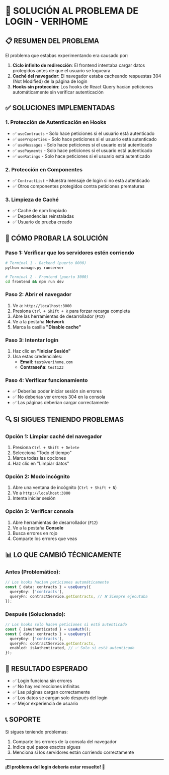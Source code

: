 # 🔧 SOLUCIÓN AL PROBLEMA DE LOGIN - VERIHOME

## 📋 **RESUMEN DEL PROBLEMA**

El problema que estabas experimentando era causado por:

1. **Ciclo infinito de redirección**: El frontend intentaba cargar datos protegidos antes de que el usuario se logueara
2. **Caché del navegador**: El navegador estaba cacheando respuestas 304 (Not Modified) de la página de login
3. **Hooks sin protección**: Los hooks de React Query hacían peticiones automáticamente sin verificar autenticación

## ✅ **SOLUCIONES IMPLEMENTADAS**

### **1. Protección de Autenticación en Hooks**
- ✅ `useContracts` - Solo hace peticiones si el usuario está autenticado
- ✅ `useProperties` - Solo hace peticiones si el usuario está autenticado  
- ✅ `useMessages` - Solo hace peticiones si el usuario está autenticado
- ✅ `usePayments` - Solo hace peticiones si el usuario está autenticado
- ✅ `useRatings` - Solo hace peticiones si el usuario está autenticado

### **2. Protección en Componentes**
- ✅ `ContractList` - Muestra mensaje de login si no está autenticado
- ✅ Otros componentes protegidos contra peticiones prematuras

### **3. Limpieza de Caché**
- ✅ Caché de npm limpiado
- ✅ Dependencias reinstaladas
- ✅ Usuario de prueba creado

## 🚀 **CÓMO PROBAR LA SOLUCIÓN**

### **Paso 1: Verificar que los servidores estén corriendo**
```bash
# Terminal 1 - Backend (puerto 8000)
python manage.py runserver

# Terminal 2 - Frontend (puerto 3000)  
cd frontend && npm run dev
```

### **Paso 2: Abrir el navegador**
1. Ve a: `http://localhost:3000`
2. Presiona `Ctrl + Shift + R` para forzar recarga completa
3. Abre las herramientas de desarrollador (`F12`)
4. Ve a la pestaña **Network**
5. Marca la casilla **"Disable cache"**

### **Paso 3: Intentar login**
1. Haz clic en **"Iniciar Sesión"**
2. Usa estas credenciales:
   - **Email**: `test@verihome.com`
   - **Contraseña**: `test123`

### **Paso 4: Verificar funcionamiento**
- ✅ Deberías poder iniciar sesión sin errores
- ✅ No deberías ver errores 304 en la consola
- ✅ Las páginas deberían cargar correctamente

## 🔍 **SI SIGUES TENIENDO PROBLEMAS**

### **Opción 1: Limpiar caché del navegador**
1. Presiona `Ctrl + Shift + Delete`
2. Selecciona "Todo el tiempo"
3. Marca todas las opciones
4. Haz clic en "Limpiar datos"

### **Opción 2: Modo incógnito**
1. Abre una ventana de incógnito (`Ctrl + Shift + N`)
2. Ve a `http://localhost:3000`
3. Intenta iniciar sesión

### **Opción 3: Verificar consola**
1. Abre herramientas de desarrollador (`F12`)
2. Ve a la pestaña **Console**
3. Busca errores en rojo
4. Comparte los errores que veas

## 📊 **LO QUE CAMBIÓ TÉCNICAMENTE**

### **Antes (Problemático):**
```typescript
// Los hooks hacían peticiones automáticamente
const { data: contracts } = useQuery({
  queryKey: ['contracts'],
  queryFn: contractService.getContracts, // ❌ Siempre ejecutaba
});
```

### **Después (Solucionado):**
```typescript
// Los hooks solo hacen peticiones si está autenticado
const { isAuthenticated } = useAuth();
const { data: contracts } = useQuery({
  queryKey: ['contracts'],
  queryFn: contractService.getContracts,
  enabled: isAuthenticated, // ✅ Solo si está autenticado
});
```

## 🎯 **RESULTADO ESPERADO**

- ✅ Login funciona sin errores
- ✅ No hay redirecciones infinitas
- ✅ Las páginas cargan correctamente
- ✅ Los datos se cargan solo después del login
- ✅ Mejor experiencia de usuario

## 📞 **SOPORTE**

Si sigues teniendo problemas:
1. Comparte los errores de la consola del navegador
2. Indica qué pasos exactos sigues
3. Menciona si los servidores están corriendo correctamente

---

**¡El problema del login debería estar resuelto! 🎉** 